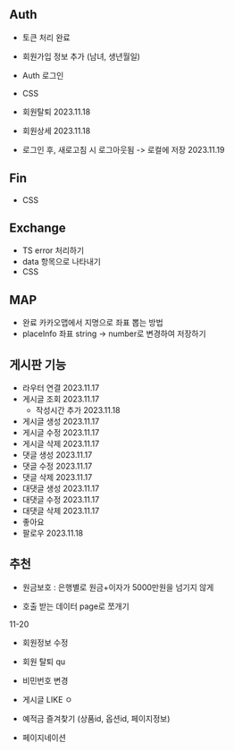 ## Auth
- 토큰 처리 완료
- 회원가입 정보 추가 (남녀, 생년월일)

- Auth 로그인 
- CSS

- 회원탈퇴 2023.11.18
- 회원상세 2023.11.18
- 로그인 후, 새로고침 시 로그아웃됨 -> 로컬에 저장 2023.11.19
## Fin
- CSS

## Exchange
- TS error 처리하기
- data 항목으로 나타내기
- CSS

## MAP
- 완료 카카오맵에서 지명으로 좌표 뽑는 방법
- placeInfo 좌표 string -> number로 변경하여 저장하기

## 게시판 기능
- 라우터 연결 2023.11.17
- 게시글 조회 2023.11.17
  - 작성시간 추가 2023.11.18
- 게시글 생성 2023.11.17
- 게시글 수정 2023.11.17
- 게시글 삭제 2023.11.17
- 댓글 생성 2023.11.17
- 댓글 수정 2023.11.17
- 댓글 삭제 2023.11.17
- 대댓글 생성 2023.11.17
- 대댓글 수정 2023.11.17
- 대댓글 삭제 2023.11.17
- 좋아요
- 팔로우 2023.11.18

## 추천
- 원금보호 : 은행별로 원금+이자가 5000만원을 넘기지 않게

- 호출 받는 데이터 page로 쪼개기


11-20
- 회원정보 수정
- 회원 탈퇴 qu
- 비민번호 변경

- 게시글 LIKE ㅇ
- 예적금 즐겨찾기 (상품id, 옵션id, 페이지정보)
- 페이지네이션